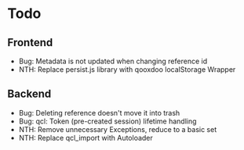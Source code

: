 Todo
====

Frontend
--------

- Bug: Metadata is not updated when changing reference id
- NTH: Replace persist.js library with qooxdoo localStorage Wrapper

Backend
-------

- Bug: Deleting reference doesn't move it into trash
- Bug: qcl: Token (pre-created session) lifetime handling
- NTH: Remove unnecessary Exceptions, reduce to a basic set
- NTH: Replace qcl_import with Autoloader
